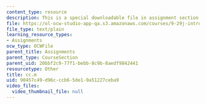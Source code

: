 ```yaml
---
content_type: resource
description: This is a special downloadable file in assignment section.
file: https://ol-ocw-studio-app-qa.s3.amazonaws.com/courses/9-29j-introduction-to-computational-neuroscience-spring-2004/90457c49d96cccb65de19a51227ceba9_cc.m
file_type: text/plain
learning_resource_types:
- Assignments
ocw_type: OCWFile
parent_title: Assignments
parent_type: CourseSection
parent_uid: 20bbf2c9-77f1-bebb-8c9b-8aedf9842441
resourcetype: Other
title: cc.m
uid: 90457c49-d96c-ccb6-5de1-9a51227ceba9
video_files:
  video_thumbnail_file: null
---
```


